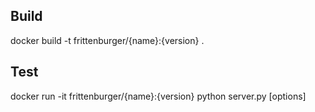 

## Build
docker build -t frittenburger/{name}:{version} .

## Test
docker run -it frittenburger/{name}:{version} python server.py [options] 